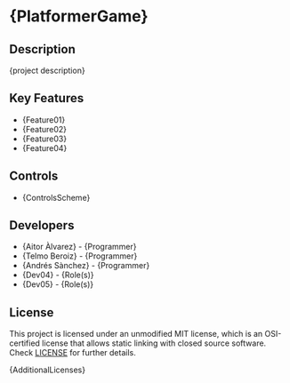 # {PlatformerGame}

## Description

{project description}

## Key Features

 - {Feature01}
 - {Feature02}
 - {Feature03}
 - {Feature04}
 
## Controls

 - {ControlsScheme}

## Developers

 - {Aitor Àlvarez} - {Programmer}
 - {Telmo Beroiz} - {Programmer}
 - {Andrés Sànchez} - {Programmer}
 - {Dev04} - {Role(s)}
 - {Dev05} - {Role(s)}

## License

This project is licensed under an unmodified MIT license, which is an OSI-certified license that allows static linking with closed source software. Check [LICENSE](LICENSE) for further details.

{AdditionalLicenses}
